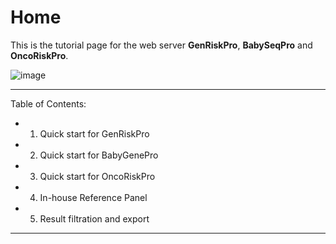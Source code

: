 # Home
This is the tutorial page for the web server **GenRiskPro**, **BabySeqPro** and **OncoRiskPro**.

![image](https://github.com/user-attachments/assets/973ec41d-93ae-481a-acc7-dd9ed133c51d)

---
Table of Contents:
- 1. Quick start for GenRiskPro  

- 2. Quick start for BabyGenePro  
    
- 3. Quick start for OncoRiskPro  
        
- 4. In-house Reference Panel  
    
- 5. Result filtration and export  

--- 

